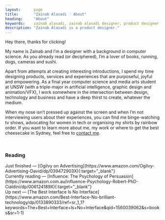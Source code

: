 ```yaml
---
layout:      page
title:       "Zainab Alasadi · About"
heading:     "About"
keywords:    zainab alasadi, zainab alasadi designer, product designer, sydney, computer science, designer unsw, zainab, ux, design
description: "Zainab Alasadi is a product designer."
---
```



<div class="{{ site.site-intro }} {{ site.site-intro-margin }}" markdown="1">
Hey there, thanks for clicking!

My name is Zainab and I’m a designer with a background in computer science. As you already read (or deciphered), I’m a lover of books, running, dogs, cameras and sushi.

Apart from attempts at creating interesting introductions, I spend my time designing products, services and experiences that are purposeful, joyful and empowering. As a final year computer science and media arts student at UNSW (with a triple-major in artificial intelligence, graphic design and animation/VFX), I work somewhere in the intersection between design, technology and business and have a deep thirst to create, whatever the medium.

When my nose isn’t pressed up against the screen and when I’m not interviewing users about their experiences, you can find me binge-watching tv shows, advocating for women in tech or organising my shirts by rainbow order. If you want to learn more about me, my work or where to get the best cheesecake in Sydney, feel free to [contact me](mailto:hello@zainabalasadi.com).

<br>
<h3 class="{{ site.site-text-overline }}">Reading</h3>
Just finished — [Ogilvy on Advertising](https://www.amazon.com/Ogilvy-Advertising-David/dp/039472903X){:target="_blank"}
<br>
Currently reading — [Influence: The Psychology of Persuasion](https://www.amazon.com.au/influence-Psychology-Robert-PhD-Cialdini/dp/006124189X){:target="_blank"}
<br>
Up next — [The Best Interface Is No Interface](https://www.amazon.com/Best-Interface-No-brilliant-technology/dp/0133890333/ref=sr_1_1?keywords=The+Best+Interface+Is+No+Interface&qid=1560039062&s=books&sr=1-1)
</div>

<div class="{{ site.site-intro-space }}" markdown="1">
</div>